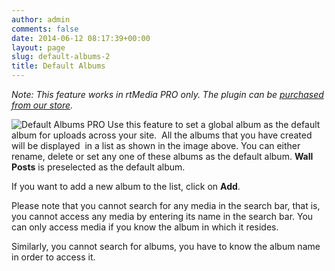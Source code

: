 ```yaml
---
author: admin
comments: false
date: 2014-06-12 08:17:39+00:00
layout: page
slug: default-albums-2
title: Default Albums
---
```


_Note: This feature works in rtMedia PRO only. The plugin can be [purchased from our store](https://rtcamp.com/store/rtmedia-pro/)._

![Default Albums PRO](http://docs.rtcamp.com/wp-content/uploads/2014/06/Default-Albums-PRO.jpg)
Use this feature to set a global album as the default album for uploads across your site.  All the albums that you have created will be displayed  in a list as shown in the image above. You can either rename, delete or set any one of these albums as the default album. **Wall Posts** is preselected as the default album.

If you want to add a new album to the list, click on **Add**.

Please note that you cannot search for any media in the search bar, that is, you cannot access any media by entering its name in the search bar. You can only access media if you know the album in which it resides.

Similarly, you cannot search for albums, you have to know the album name in order to access it.
